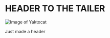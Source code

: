 # HEADER TO THE TAILER
![Image of Yaktocat](https://octodex.github.com/images/yaktocat.png)













Just made a header
